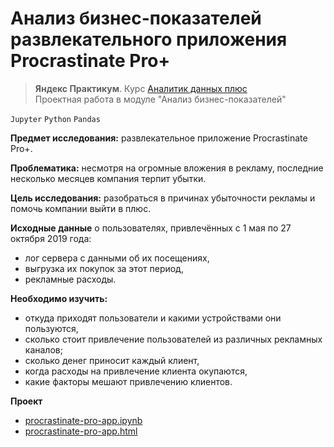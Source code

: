 # Анализ бизнес-показателей развлекательного приложения Procrastinate Pro+
> **Яндекс Практикум**. Курс [Аналитик данных плюс](https://practicum.yandex.ru/data-analyst-plus/) <br> 
> Проектная работа в модуле "Анализ бизнес-показателей"

`Jupyter` `Python` `Pandas`

**Предмет исследования:** развлекательное приложение Procrastinate Pro+.

**Проблематика:** несмотря на огромные вложения в рекламу, последние несколько месяцев компания терпит убытки.

**Цель исследования:** разобраться в причинах убыточности рекламы и помочь компании выйти в плюс.

**Исходные данные** о пользователях, привлечённых с 1 мая по 27 октября 2019 года:
- лог сервера с данными об их посещениях,
- выгрузка их покупок за этот период,
- рекламные расходы.

**Необходимо изучить:**
- откуда приходят пользователи и какими устройствами они пользуются,
- сколько стоит привлечение пользователей из различных рекламных каналов;
- сколько денег приносит каждый клиент,
- когда расходы на привлечение клиента окупаются,
- какие факторы мешают привлечению клиентов.

**Проект**
- [procrastinate-pro-app.ipynb](procrastinate-pro-app.ipynb)
- [procrastinate-pro-app.html](procrastinate-pro-app.html)

